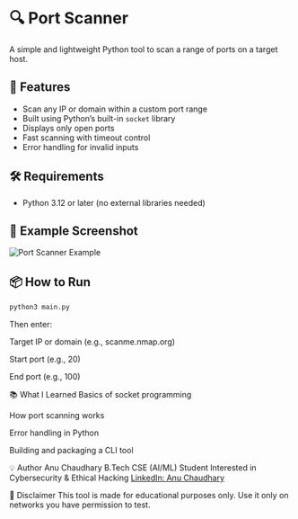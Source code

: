 # 🔍 Port Scanner

A simple and lightweight Python tool to scan a range of ports on a target host.

## 🚀 Features

- Scan any IP or domain within a custom port range
- Built using Python’s built-in `socket` library
- Displays only open ports
- Fast scanning with timeout control
- Error handling for invalid inputs

## 🛠️ Requirements

- Python 3.12 or later (no external libraries needed)

## 📸 Example Screenshot

![Port Scanner Example](port-scanner%20example.png)

## 📦 How to Run

```bash
python3 main.py
```
Then enter:

Target IP or domain (e.g., scanme.nmap.org)

Start port (e.g., 20)

End port (e.g., 100)

📚 What I Learned
Basics of socket programming

How port scanning works

Error handling in Python

Building and packaging a CLI tool

💡 Author
Anu Chaudhary
B.Tech CSE (AI/ML) Student
Interested in Cybersecurity & Ethical Hacking
[LinkedIn: Anu Chaudhary](https://www.linkedin.com/in/anu-chaudhary-a61043352)


🔐 Disclaimer
This tool is made for educational purposes only.
Use it only on networks you have permission to test.




